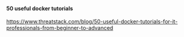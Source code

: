 #### 50 useful docker tutorials
https://www.threatstack.com/blog/50-useful-docker-tutorials-for-it-professionals-from-beginner-to-advanced
